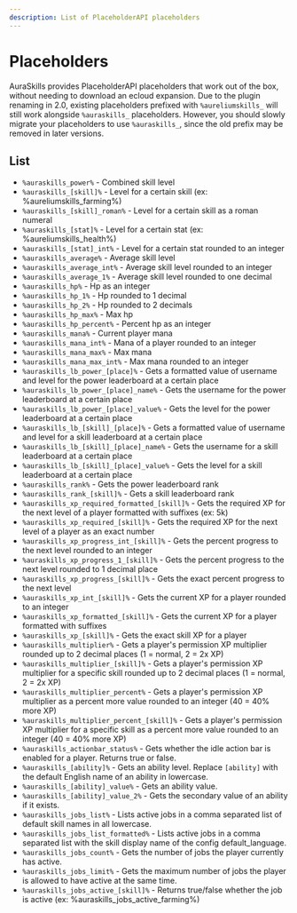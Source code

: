 ```yaml
---
description: List of PlaceholderAPI placeholders
---
```


# Placeholders

AuraSkills provides PlaceholderAPI placeholders that work out of the box, without needing to download an ecloud expansion. Due to the plugin renaming in 2.0, existing placeholders prefixed with `%aureliumskills_` will still work alongside `%auraskills_` placeholders. However, you should slowly migrate your placeholders to use `%auraskills_`, since the old prefix may be removed in later versions.

## List

* `%auraskills_power%` - Combined skill level
* `%auraskills_[skill]%` - Level for a certain skill (ex: %aureliumskills\_farming%)
* `%auraskills_[skill]_roman%` - Level for a certain skill as a roman numeral
* `%auraskills_[stat]%` - Level for a certain stat (ex: %aureliumskills\_health%)
* `%auraskills_[stat]_int%` - Level for a certain stat rounded to an integer
* `%auraskills_average%` - Average skill level
* `%auraskills_average_int%` - Average skill level rounded to an integer
* `%auraskills_average_1%` - Average skill level rounded to one decimal
* `%auraskills_hp%` - Hp as an integer
* `%auraskills_hp_1%` - Hp rounded to 1 decimal
* `%auraskills_hp_2%` - Hp rounded to 2 decimals
* `%auraskills_hp_max%` - Max hp
* `%auraskills_hp_percent%` - Percent hp as an integer
* `%auraskills_mana%` - Current player mana
* `%auraskills_mana_int%` - Mana of a player rounded to an integer &#x20;
* `%auraskills_mana_max%` - Max mana
* `%auraskills_mana_max_int%` - Max mana rounded to an integer
* `%auraskills_lb_power_[place]%` - Gets a formatted value of username and level for the power leaderboard at a certain place
* `%auraskills_lb_power_[place]_name%` - Gets the username for the power leaderboard at a certain place
* `%auraskills_lb_power_[place]_value%` - Gets the level for the power leaderboard at a certain place
* `%auraskills_lb_[skill]_[place]%` - Gets a formatted value of username and level for a skill leaderboard at a certain place
* `%auraskills_lb_[skill]_[place]_name%` - Gets the username for a skill leaderboard at a certain place
* `%auraskills_lb_[skill]_[place]_value%` - Gets the level for a skill leaderboard at a certain place
* `%auraskills_rank%` - Gets the power leaderboard rank
* `%auraskills_rank_[skill]%` - Gets a skill leaderboard rank
* `%auraskills_xp_required_formatted_[skill]%` - Gets the required XP for the next level of a player formatted with suffixes (ex: 5k)
* `%auraskills_xp_required_[skill]%` - Gets the required XP for the next level of a player as an exact number
* `%auraskills_xp_progress_int_[skill]%` - Gets the percent progress to the next level rounded to an integer
* `%auraskills_xp_progress_1_[skill]%` - Gets the percent progress to the next level rounded to 1 decimal place
* `%auraskills_xp_progress_[skill]%` - Gets the exact percent progress to the next level
* `%auraskills_xp_int_[skill]%` - Gets the current XP for a player rounded to an integer
* `%auraskills_xp_formatted_[skill]%` - Gets the current XP for a player formatted with suffixes
* `%auraskills_xp_[skill]%` - Gets the exact skill XP for a player
* `%auraskills_multiplier%` - Gets a player's permission XP multiplier rounded up to 2 decimal places (1 = normal, 2 = 2x XP)
* `%auraskills_multiplier_[skill]%` - Gets a player's permission XP multiplier for a specific skill rounded up to 2 decimal places (1 = normal, 2 = 2x XP)
* `%auraskills_multiplier_percent%` - Gets a player's permission XP multiplier as a percent more value rounded to an integer (40 = 40% more XP)
* `%auraskills_multiplier_percent_[skill]%` - Gets a player's permission XP multiplier for a specific skill as a percent more value rounded to an integer (40 = 40% more XP)
* `%auraskills_actionbar_status%` - Gets whether the idle action bar is enabled for a player. Returns true or false.
* `%auraskills_[ability]%` - Gets an ability level. Replace `[ability]` with the default English name of an ability in lowercase.
* `%auraskills_[ability]_value%` - Gets an ability value.
* `%auraskills_[ability]_value_2%` - Gets the secondary value of an ability if it exists.
* `%auraskills_jobs_list%` - Lists active jobs in a comma separated list of default skill names in all lowercase.
* `%auraskills_jobs_list_formatted%` - Lists active jobs in a comma separated list with the skill display name of the config default\_language.
* `%auraskills_jobs_count%` - Gets the number of jobs the player currently has active.
* `%auraskills_jobs_limit%` - Gets the maximum number of jobs the player is allowed to have active at the same time.
* `%auraskills_jobs_active_[skill]%` - Returns true/false whether the job is active (ex: %auraskills\_jobs\_active\_farming%)
